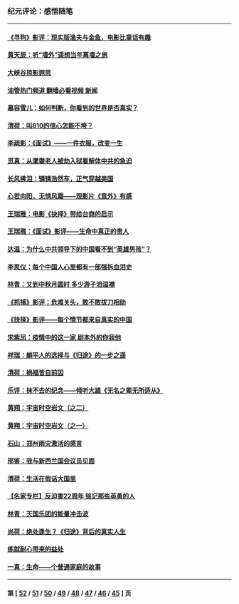 ### 纪元评论：感悟随笔
---
#### [《寻狗》影评：现实版渔夫与金鱼，电影比童话有趣](../../pages/nsc1035/n13389805.md?11290330) 
#### [黄天辰：听“墙外”遥想当年离墙之旅](../../pages/nsc1035/n13377229.md?11290330) 
#### [大峡谷掠影遐思](../../pages/nsc1035/n13354743.md?11290330) 
#### [油管热门频道 翻墙必看视频 新闻](ok?11290330)
#### [慕容雪儿：如何判断，你看到的世界是否真实？](../../pages/nsc1035/n13332569.md?11290330) 
#### [清荷：叫610的信心怎能不垮？](../../pages/nsc1035/n13304848.md?11290330) 
#### [李疏影：《面试》——一件衣服，改变一生](../../pages/nsc1035/n13292494.md?11290330) 
#### [觅真：从耄耋老人被劫入狱看解体中共的急迫](../../pages/nsc1035/n13284545.md?11290330) 
#### [长风拂泪：辚辚浩然车，正气穿越美国](../../pages/nsc1035/n13284280.md?11290330) 
#### [心若向阳，无惧风霜——观影片《意外》有感](../../pages/nsc1035/n13275318.md?11290330) 
#### [王瑞雅：电影《抉择》带给台商的启示](../../pages/nsc1035/n13274064.md?11290330) 
#### [王瑞雅：《面试》影评——生命中真正的贵人](../../pages/nsc1035/n13260528.md?11290330) 
#### [达温：为什么中共领导下的中国看不到“英雄男孩”？](../../pages/nsc1035/n13257099.md?11290330) 
#### [李思仪：每个中国人心里都有一部强拆血泪史](../../pages/nsc1035/n13249632.md?11290330) 
#### [林青：又到中秋月圆时 多少游子泪湿襟](../../pages/nsc1035/n13245916.md?11290330) 
#### [《抓捕》影评：危难关头，敢不敢拔刀相助](../../pages/nsc1035/n13244251.md?11290330) 
#### [《抉择》影评——每个情节都来自真实的中国](../../pages/nsc1035/n13242564.md?11290330) 
#### [宋紫凤：疫情中的这一家 剧本外的你我他](../../pages/nsc1035/n13242358.md?11290330) 
#### [祥瑞：躺平人的选择与《归途》的一步之遥](../../pages/nsc1035/n13213201.md?11290330) 
#### [清荷：祸福皆自前因](../../pages/nsc1035/n13213177.md?11290330) 
#### [乐评：抹不去的纪念——倾听大雄《无名之辈无所适从》](../../pages/nsc1035/n13163359.md?11290330) 
#### [黄翔：宇宙时空岩文（之二）](../../pages/nsc1035/n13141116.md?11290330) 
#### [黄翔：宇宙时空岩文（之一）](../../pages/nsc1035/n13140355.md?11290330) 
#### [石山：郑州雨灾激活的感言](../../pages/nsc1035/n13135372.md?11290330) 
#### [邢鉴：我与新西兰国会议员见面](../../pages/nsc1035/n13111626.md?11290330) 
#### [清荷：生活在假话大国里](../../pages/nsc1035/n13103916.md?11290330) 
#### [【名家专栏】反迫害22周年 铭记那些英勇的人](../../pages/nsc1035/n13102771.md?11290330) 
#### [林青：天国乐团的能量冲击波](../../pages/nsc1035/n13099634.md?11290330) 
#### [尚荷：绝处逢生？《归途》背后的真实人生](../../pages/nsc1035/n13099470.md?11290330) 
#### [练就耐心带来的益处](../../pages/nsc1035/n13081876.md?11290330) 
#### [一真：生命——个普通家庭的故事](../../pages/nsc1035/n13075782.md?11290330) 

---
#### 第 [ [52](./52.md?11290330) / [51](./51.md?11290330) / [50](./50.md?11290330) / [49](./49.md?11290330) / [48](./48.md?11290330) / [47](./47.md?11290330) / [46](./46.md?11290330) / [45](./45.md?11290330) ] 页
